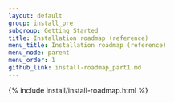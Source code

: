 ```yaml
---
layout: default
group: install_pre
subgroup: Getting Started
title: Installation roadmap (reference)
menu_title: Installation roadmap (reference)
menu_node: parent
menu_order: 1
github_link: install-roadmap_part1.md
---
```


{% include install/install-roadmap.html %}